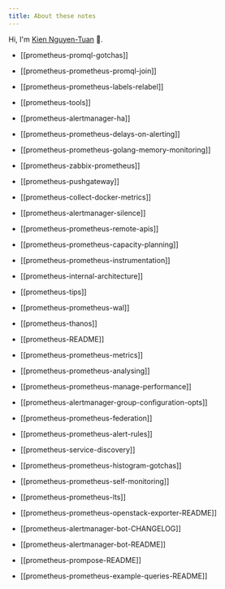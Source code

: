 ```yaml
---
title: About these notes
---
```


Hi, I'm [Kien Nguyen-Tuan](https://github.com/ntk148v/) 👋.


- [[prometheus-promql-gotchas]]

- [[prometheus-prometheus-promql-join]]

- [[prometheus-prometheus-labels-relabel]]

- [[prometheus-tools]]

- [[prometheus-alertmanager-ha]]

- [[prometheus-prometheus-delays-on-alerting]]

- [[prometheus-prometheus-golang-memory-monitoring]]

- [[prometheus-zabbix-prometheus]]

- [[prometheus-pushgateway]]

- [[prometheus-collect-docker-metrics]]

- [[prometheus-alertmanager-silence]]

- [[prometheus-prometheus-remote-apis]]

- [[prometheus-prometheus-capacity-planning]]

- [[prometheus-prometheus-instrumentation]]

- [[prometheus-internal-architecture]]

- [[prometheus-tips]]

- [[prometheus-prometheus-wal]]

- [[prometheus-thanos]]

- [[prometheus-README]]

- [[prometheus-prometheus-metrics]]

- [[prometheus-prometheus-analysing]]

- [[prometheus-prometheus-manage-performance]]

- [[prometheus-alertmanager-group-configuration-opts]]

- [[prometheus-prometheus-federation]]

- [[prometheus-prometheus-alert-rules]]

- [[prometheus-service-discovery]]

- [[prometheus-prometheus-histogram-gotchas]]

- [[prometheus-prometheus-self-monitoring]]

- [[prometheus-prometheus-lts]]

- [[prometheus-prometheus-openstack-exporter-README]]

- [[prometheus-alertmanager-bot-CHANGELOG]]

- [[prometheus-alertmanager-bot-README]]

- [[prometheus-prompose-README]]

- [[prometheus-prometheus-example-queries-README]]
